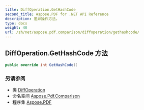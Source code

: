 ```yaml
---
title: DiffOperation.GetHashCode
second_title: Aspose.PDF for .NET API Reference
description: 差异操作方法。
type: docs
weight: 40
url: /zh/net/aspose.pdf.comparison/diffoperation/gethashcode/
---
```

## DiffOperation.GetHashCode 方法

```csharp
public override int GetHashCode()
```

### 另请参阅

* 类 [DiffOperation](../)
* 命名空间 [Aspose.Pdf.Comparison](../../../aspose.pdf.comparison/)
* 程序集 [Aspose.PDF](../../../)